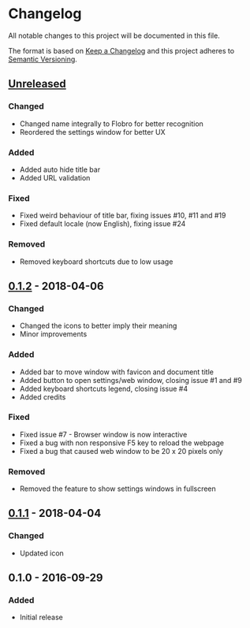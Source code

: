 # Changelog
All notable changes to this project will be documented in this file.

The format is based on [Keep a Changelog](http://keepachangelog.com/en/1.0.0/)
and this project adheres to [Semantic Versioning](http://semver.org/spec/v2.0.0.html).

## [Unreleased]
### Changed
- Changed name integrally to Flobro for better recognition
- Reordered the settings window for better UX

### Added
- Added auto hide title bar
- Added URL validation

### Fixed
- Fixed weird behaviour of title bar, fixing issues #10, #11 and #19
- Fixed default locale (now English), fixing issue #24

### Removed
- Removed keyboard shortcuts due to low usage



## [0.1.2] - 2018-04-06
### Changed
- Changed the icons to better imply their meaning
- Minor improvements

### Added
- Added bar to move window with favicon and document title
- Added button to open settings/web window, closing issue #1 and #9
- Added keyboard shortcuts legend, closing issue #4
- Added credits

### Fixed
- Fixed issue #7 - Browser window is now interactive
- Fixed a bug with non responsive F5 key to reload the webpage
- Fixed a bug that caused web window to be 20 x 20 pixels only

### Removed
- Removed the feature to show settings windows in fullscreen



## [0.1.1] - 2018-04-04
### Changed
- Updated icon



## 0.1.0 - 2016-09-29
### Added
- Initial release

[Unreleased]: https://github.com/cornips/flobro/compare/0.1.2...HEAD
[0.1.2]: https://github.com/cornips/flobro/compare/0.1.1...0.1.2
[0.1.1]: https://github.com/cornips/flobro/compare/0.1.0...0.1.1
